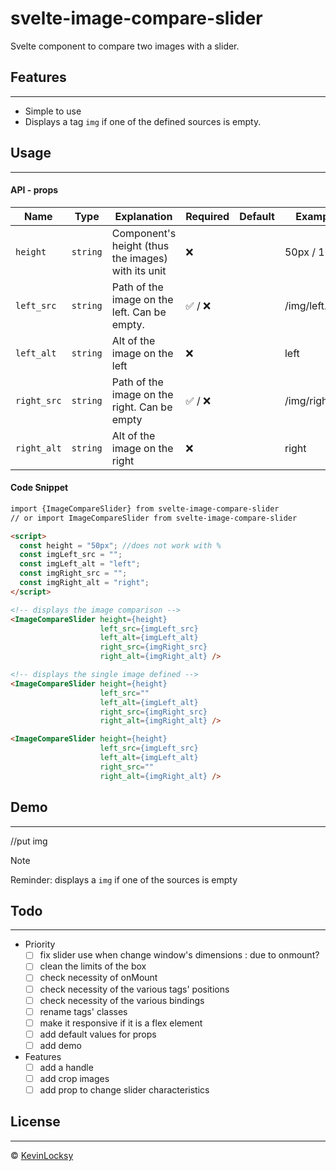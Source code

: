 # svelte-image-compare-slider

Svelte component to compare two images with a slider.

## Features
___

- Simple to use
- Displays a tag `img` if one of the defined sources is empty.

## Usage
___ 
#### API - props
| Name        | Type     | Explanation                                        | Required                 | Default | Example        |
|-------------|----------|----------------------------------------------------|--------------------------|---------|----------------|
| `height`    | `string` | Component's height (thus the images) with its unit | :x:                      |         | 50px / 10em    |
| `left_src`  | `string` | Path of the image on the left. Can be empty.       | :white_check_mark: / :x: |         | /img/left.jpg  |
| `left_alt`  | `string` | Alt of the image on the left                       | :x:                      |         | left           |
| `right_src` | `string` | Path of the image on the right. Can be empty       | :white_check_mark: / :x: |         | /img/right.jpg |
| `right_alt` | `string` | Alt of the image on the right                      | :x:                      |         | right          |

#### Code Snippet
```html
import {ImageCompareSlider} from svelte-image-compare-slider
// or import ImageCompareSlider from svelte-image-compare-slider

<script>
  const height = "50px"; //does not work with %
  const imgLeft_src = ""; 
  const imgLeft_alt = "left"; 
  const imgRight_src = "";
  const imgRight_alt = "right";
</script> 

<!-- displays the image comparison -->
<ImageCompareSlider height={height}
                    left_src={imgLeft_src}
                    left_alt={imgLeft_alt}
                    right_src={imgRight_src}
                    right_alt={imgRight_alt} />

<!-- displays the single image defined -->
<ImageCompareSlider height={height}
                    left_src=""
                    left_alt={imgLeft_alt}
                    right_src={imgRight_src}
                    right_alt={imgRight_alt} />

<ImageCompareSlider height={height}
                    left_src={imgLeft_src}
                    left_alt={imgLeft_alt}
                    right_src=""
                    right_alt={imgRight_alt} />
```

## Demo
___
//put img

> [!NOTE]
> Reminder: displays a `img` if one of the sources is empty

## Todo
___
- Priority
  - [ ] fix slider use when change window's dimensions : due to onmount?
  - [ ] clean the limits of the box
  - [ ] check necessity of onMount
  - [ ] check necessity of the various tags' positions
  - [ ] check necessity of the various bindings
  - [ ] rename tags' classes
  - [ ] make it responsive if it is a flex element 
  - [ ] add default values for props
  - [ ] add demo

- Features
  - [ ] add a handle
  - [ ] add crop images
  - [ ] add prop to change slider characteristics

## License
___
© [KevinLocksy](https://github.com/KevinLocksy)